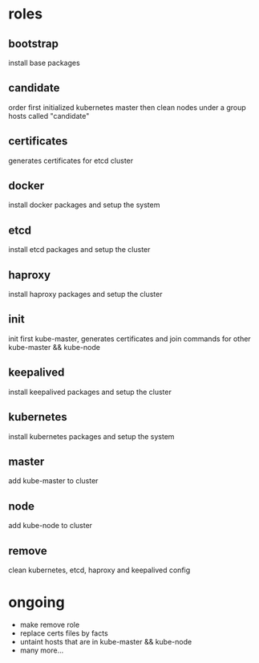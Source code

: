 # roles

## bootstrap

install base packages

## candidate

order first initialized kubernetes master then clean nodes under a group hosts called "candidate"

## certificates

generates certificates for etcd cluster

## docker

install docker packages and setup the system

## etcd

install etcd packages and setup the cluster

## haproxy

install haproxy packages and setup the cluster

## init

init first kube-master, generates certificates and join commands for other kube-master && kube-node

## keepalived

install keepalived packages and setup the cluster

## kubernetes

install kubernetes packages and setup the system

## master

add kube-master to cluster

## node

add kube-node to cluster

## remove

clean kubernetes, etcd, haproxy and keepalived config

# ongoing

- make remove role
- replace certs files by facts
- untaint hosts that are in kube-master && kube-node
- many more...